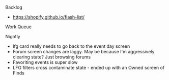 Backlog
* https://shopify.github.io/flash-list/

Work Queue

Nightly
* lfg card really needs to go back to the event day screen
* Forum screen changes are laggy. May be because I'm aggressively clearing state? Just browsing forums
* Favoriting events is super slow
* LFG filters cross contaminate state - ended up with an Owned screen of Finds
